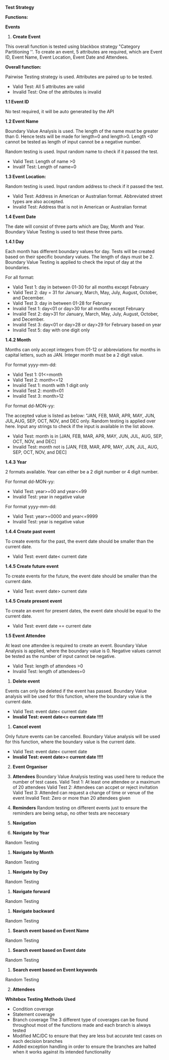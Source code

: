 **Test Strategy**

**Functions:**

**Events**

1. **Create Event**

This overall function is tested using blackbox strategy "Category Partitioning ''. To create an event, 5 attributes are required, which are Event ID, Event Name, Event Location, Event Date and Attendees.

**Overall function:**

Pairwise Testing strategy is used. Attributes are paired up to be tested.

- Valid Test: All 5 attributes are valid
- Invalid Test: One of the attributes is invalid

**1.1 Event ID**

No test required, it will be auto generated by the API

**1.2 Event Name**

Boundary Value Analysis is used. The length of the name must be greater than 0. Hence tests will be made for length=0 and length\>0. Length \<0 cannot be tested as length of input cannot be a negative number.

Random testing is used. Input random name to check if it passed the test.

- Valid Test: Length of name \>0
- Invalif Test: Length of name=0

**1.3 Event Location:**

Random testing is used. Input random address to check if it passed the test.

- Valid Test: Address in American or Australian format. Abbreviated street types are also accepted.
- Invalid Test: Address that is not in American or Australian format

**1.4 Event Date**

The date will consist of three parts which are Day, Month and Year. Boundary Value Testing is used to test these three parts.

**1.4.1 Day**

Each month has different boundary values for day. Tests will be created based on their specific boundary values. The length of days must be 2. Boundary Value Testing is applied to check the input of day at the boundaries.

For all format:

- Valid Test 1: day in between 01-30 for all months except February
- Valid Test 2: day = 31 for January, March, May, July, August, October, and December.
- Valid Test 3: day in between 01-28 for February
- Invalid Test 1: day\<01 or day\>30 for all months except February
- Invalid Test 2: day\>31 for January, March, May, July, August, October, and December.
- Invalid Test 3: day\<01 or day\>28 or day\>29 for February based on year
- Invalid Test 5: day with one digit only

**1.4.2 Month**

Months can only accept integers from 01-12 or abbreviations for months in capital letters, such as JAN. Integer month must be a 2 digit value.

For format yyyy-mm-dd:

- Valid Test 1: 01\<=month
- Valid Test 2: month\<=12
- Invalid Test 1: month with 1 digit only
- Invalid Test 2: month\<01
- Invalid Test 3: month\>12

For format dd-MON-yy:

The accepted value is listed as below: "JAN, FEB, MAR, APR, MAY, JUN, JUL,AUG, SEP, OCT, NOV, and DEC only. Random testing is applied over here. Input any strings to check if the input is available in the list above.

- Valid Test: month is in [JAN, FEB, MAR, APR, MAY, JUN, JUL, AUG, SEP, OCT, NOV, and DEC]
- Invalid Test: month not is [JAN, FEB, MAR, APR, MAY, JUN, JUL, AUG, SEP, OCT, NOV, and DEC]

**1.4.3 Year**

2 formats available. Year can either be a 2 digit number or 4 digit number.

For format dd-MON-yy:

- Valid Test: year\>=00 and year\<=99
- Invalid Test: year in negative value

For format yyyy-mm-dd:

- Valid Test: year\>=0000 and year\<=9999
- Invalid Test: year is negative value

**1.4.4 Create past event**

To create events for the past, the event date should be smaller than the current date.

- Valid Test: event date\< current date

**1.4.5 Create future event**

To create events for the future, the event date should be smaller than the current date.

- Valid Test: event date\> current date

**1.4.5 Create present event**

To create an event for present dates, the event date should be equal to the current date.

- Valid Test: event date == current date

**1.5 Event Attendee**

At least one attendee is required to create an event. Boundary Value Analysis is applied, where the boundary value is 0. Negative values cannot be tested as the number of input cannot be negative.

- Valid Test: length of attendees \>0
- Invalid Test: length of attendees=0

1. **Delete event**

Events can only be deleted if the event has passed. Boundary Value analysis will be used for this function, where the boundary value is the current date.

- Valid Test: event date\< current date
- **Invalid Test: event date\<= current date !!!!**

1. **Cancel event**

Only future events can be cancelled. Boundary Value analysis will be used for this function, where the boundary value is the current date.

- Valid Test: event date\< current date
- **Invalid Test: event date\>= current date !!!!**

2. **Event Organiser**

3. **Attendees**
   Boundary Value Analysis testing was used here to reduce the number of test cases.
   Valid Test 1: At least one attendee or a maximum of 20 attendees
   Valid Test 2: Attendees can accpet or reject invitation
   Valid Test 3: Attended can request a change of time or venue of the event
   Invalid Test: Zero or more than 20 attendees given

4. **Reminders**
   Random testing on different events just to ensure the reminders are being setup, no other tests are neccesary

5. **Navigation**

6. **Navigate by Year**

Random Testing

1. **Navigate by Month**

Random Testing

1. **Navigate by Day**

Random Testing

1. **Navigate forward**

Random Testing

1. **Navigate backward**

Random Testing

1. **Search event based on Event Name**

Random Testing

1. **Search event based on Event date**

Random Testing

1. **Search event based on Event keywords**

Random Testing

2. **Attendees**

**Whitebox Testing Methods Used**

- Condition coverage
- Statement coverage
- Branch coverage
  The 3 different type of coverages can be found throughout most of the functions made and each branch is always tested
- Modified MC/DC to ensure that they are less but accurate test cases on each decision branches
- Added exception handling in order to ensure the branches are halted when it works
  against its intended functionality
